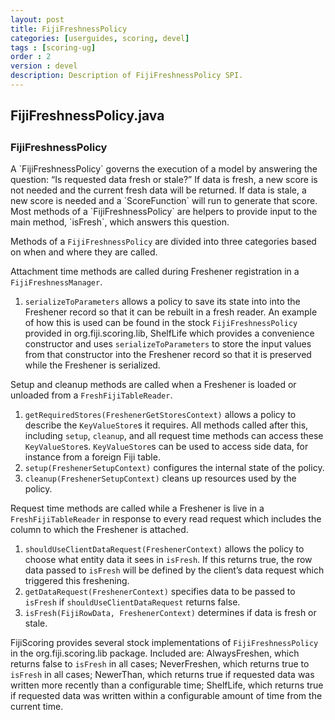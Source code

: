 ```yaml
---
layout: post
title: FijiFreshnessPolicy
categories: [userguides, scoring, devel]
tags : [scoring-ug]
order : 2
version : devel
description: Description of FijiFreshnessPolicy SPI.
---
```


<div id="accordion-container">
  <h2 class="accordion-header"> FijiFreshnessPolicy.java </h2>
    <div class="accordion-content">
    <script src="http://gist-it.appspot.com/github/fijiproject/fiji-scoring/raw/{{site.scoring_devel_branch}}/src/main/java/org/fiji/scoring/FijiFreshnessPolicy.java"> </script>
  </div>
</div>

<h3 style="margin-top:0px;padding-top:10px;"> FijiFreshnessPolicy </h3>
A `FijiFreshnessPolicy` governs the execution of a model by answering the question: “Is requested data fresh or stale?” If data is fresh, a new score is not needed and the current fresh data will be returned. If data is stale, a new score is needed and a `ScoreFunction` will run to generate that score. Most methods of a `FijiFreshnessPolicy` are helpers to provide input to the main method, `isFresh`, which answers this question.

Methods of a `FijiFreshnessPolicy` are divided into three categories based on when and where they are called.

Attachment time methods are called during Freshener registration in a `FijiFreshnessManager`.

1. `serializeToParameters` allows a policy to save its state into into the Freshener record so that it can be rebuilt in a fresh reader. An example of how this is used can be found in the stock `FijiFreshnessPolicy` provided in org.fiji.scoring.lib, ShelfLife which provides a convenience constructor and uses `serializeToParameters` to store the input values from that constructor into the Freshener record so that it is preserved while the Freshener is serialized.

Setup and cleanup methods are called when a Freshener is loaded or unloaded from a `FreshFijiTableReader`.

1. `getRequiredStores(FreshenerGetStoresContext)` allows a policy to describe the `KeyValueStore`s it requires. All methods called after this, including `setup`, `cleanup`, and all request time methods can access these `KeyValueStore`s. `KeyValueStore`s can be used to access side data, for instance from a foreign Fiji table.
2. `setup(FreshenerSetupContext)` configures the internal state of the policy.
3. `cleanup(FreshenerSetupContext)` cleans up resources used by the policy.

Request time methods are called while a Freshener is live in a `FreshFijiTableReader` in response to every read request which includes the column to which the Freshener is attached.

1. `shouldUseClientDataRequest(FreshenerContext)` allows the policy to choose what entity data it sees in `isFresh`. If this returns true, the row data passed to `isFresh` will be defined by the client’s data request which triggered this freshening.
2. `getDataRequest(FreshenerContext)` specifies data to be passed to `isFresh` if `shouldUseClientDataRequest` returns false.
3. `isFresh(FijiRowData, FreshenerContext)` determines if data is fresh or stale.

FijiScoring provides several stock implementations of `FijiFreshnessPolicy` in the org.fiji.scoring.lib package. Included are: AlwaysFreshen, which returns false to `isFresh` in all cases; NeverFreshen, which returns true to `isFresh` in all cases; NewerThan, which returns true if requested data was written more recently than a configurable time; ShelfLife, which returns true if requested data was written within a configurable amount of time from the current time.
